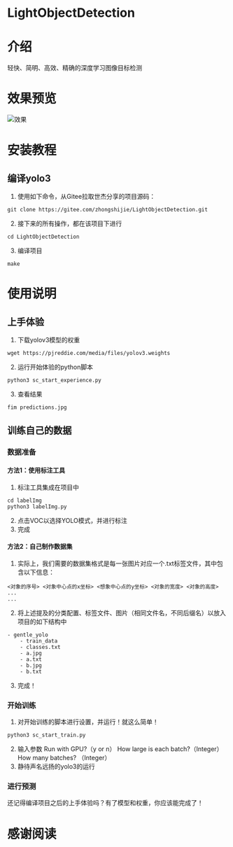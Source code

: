 # LightObjectDetection

# 介绍
轻快、简明、高效、精确的深度学习图像目标检测

# 效果预览
![效果](https://images.gitee.com/uploads/images/2019/0825/222911_7d50ee1d_1559212.jpeg "微信图片_20190825222858.jpg")

# 安装教程
## 编译yolo3
1. 使用如下命令，从Gitee拉取世杰分享的项目源码：
```
git clone https://gitee.com/zhongshijie/LightObjectDetection.git
```
2. 接下来的所有操作，都在该项目下进行
```
cd LightObjectDetection
```
3. 编译项目
```
make
```


# 使用说明

## 上手体验
1. 下载yolov3模型的权重
```
wget https://pjreddie.com/media/files/yolov3.weights
```
2. 运行开始体验的python脚本
```
python3 sc_start_experience.py
```
3. 查看结果
```
fim predictions.jpg
```

## 训练自己的数据
### 数据准备
#### 方法1：使用标注工具
1. 标注工具集成在项目中
```
cd labelImg
python3 labelImg.py
```
2. 点击VOC以选择YOLO模式，并进行标注
3. 完成


#### 方法2：自己制作数据集
1. 实际上，我们需要的数据集格式是每一张图片对应一个.txt标签文件，其中包含以下信息：
```
<对象的序号> <对象中心点的x坐标> <想象中心点的y坐标> <对象的宽度> <对象的高度>
...
...
```
2. 将上述提及的分类配置、标签文件、图片（相同文件名，不同后缀名）以放入项目的如下结构中
```
- gentle_yolo
    - train_data
	- classes.txt
	- a.jpg
	- a.txt
	- b.jpg
	- b.txt
```
3. 完成！

### 开始训练
1. 对开始训练的脚本进行设置，并运行！就这么简单！
```
python3 sc_start_train.py
```
2. 输入参数
Run with GPU?（y or n）
How large is each batch?（Integer）
How many batches? （Integer）
3. 静待声名远扬的yolo3的运行

### 进行预测
还记得编译项目之后的上手体验吗？有了模型和权重，你应该能完成了！

# 感谢阅读